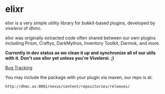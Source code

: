 # elixr

elixr is a very simple utility library for bukkit-based plugins, developed by _viveleroi_ of dhmc. 

elixr was originally extracted code often shared between our own plugins including Prism, Craftys, DarkMythos, Inventory Toolkit, Darmok, and more.

**Currently in dev status as we clean it up and synchronize all of our utils with it. Don't use elixr yet unless you're Viveleroi. ;)**

[Bug Tracking](https://snowy-evening.com/botsko/elixr/)


You may include the package with your plugin via maven, our repo is at:

`http://dhmc.us:8081/nexus/content/repositories/releases/`

